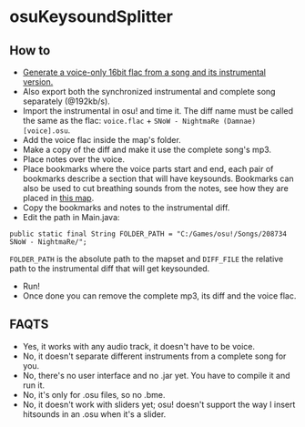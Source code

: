  osuKeysoundSplitter
===================

## How to

* [Generate a voice-only 16bit flac from a song and its instrumental version.](http://www.howtogeek.com/61250/how-to-isolate-and-save-vocals-from-music-tracks-using-audacity/)
* Also export both the synchronized instrumental and complete song separately (@192kb/s).
* Import the instrumental in osu! and time it. The diff name must be called the same as the flac: `voice.flac` + `SNoW - NightmaRe (Damnae) [voice].osu`.
* Add the voice flac inside the map's folder.
* Make a copy of the diff and make it use the complete song's mp3.
* Place notes over the voice.
* Place bookmarks where the voice parts start and end, each pair of bookmarks describe a section that will have keysounds. Bookmarks can also be used to cut breathing sounds from the notes, see how they are placed in [this map](https://osu.ppy.sh/s/208734).
* Copy the bookmarks and notes to the instrumental diff.
* Edit the path in Main.java:
```
public static final String FOLDER_PATH = "C:/Games/osu!/Songs/208734 SNoW - NightmaRe/";
```
`FOLDER_PATH` is the absolute path to the mapset and `DIFF_FILE` the relative path to the instrumental diff that will get keysounded.
* Run!
* Once done you can remove the complete mp3, its diff and the voice flac.

## FAQTS

 * Yes, it works with any audio track, it doesn't have to be voice.
 * No, it doesn't separate different instruments from a complete song for you.
 * No, there's no user interface and no .jar yet. You have to compile it and run it.
 * No, it's only for .osu files, so no .bme.
 * No, it doesn't work with sliders yet; osu! doesn't support the way I insert hitsounds in an .osu when it's a slider.